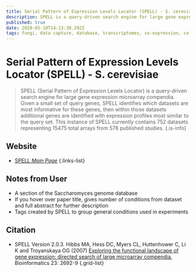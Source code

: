 ```yaml
---
title: Serial Pattern of Expression Levels Locator (SPELL) - S. cerevisiae
description: SPELL is a query-driven search engine for large gene expression microarray compendia.
published: true
date: 2020-05-10T14:13:38.292Z
tags: fungi, data capture, database, transcriptomes, co-expression, co-occurrence, model organism
---
```


# Serial Pattern of Expression Levels Locator (SPELL) - S. cerevisiae

> SPELL (Serial Pattern of Expression Levels Locator) is a query-driven search engine for large gene expression microarray compendia. Given a small set of query genes, SPELL identifies which datasets are most informative for these genes, then within those datasets additional genes are identified with expression profiles most similar to the query set. This instance of SPELL currently contains 752 datasets representing 15475 total arrays from 576 published studies.
{.is-info}

## Website

- [SPELL *Main Page*](https://spell.yeastgenome.org/)
{.links-list}

## Notes from User
- A section of the Saccharomyces genome database
- If you hover over paper title, gives number of conditions from dataset and full abstract for further description 
- Tags created by SPELL to group general conditions used in experiments
## Citation

- SPELL Version 2.0.3. Hibbs MA, Hess DC, Myers CL, Huttenhower C, Li K and Troyanskaya OG (2007) [Exploring the functional landscape of gene expression: directed search of large microarray compendia.](https://academic.oup.com/bioinformatics/article/23/20/2692/229926) Bioinformatics 23: 2692-9
{.grid-list}